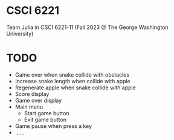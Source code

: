 # CSCI 6221
Team Julia in CSCI 6221-11 (Fall 2023 @ The George Washington University)

# TODO
* Game over when snake collide with obstacles
* Increase snake length when collide with apple
* Regenerate apple when snake collide with apple
* Score display
* Game over display
* Main menu
  * Start game button
  * Exit game button
* Game pause when press a key
* ......